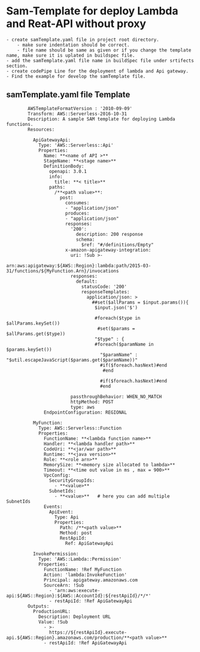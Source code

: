 # Sam-Template for deploy Lambda and Reat-API without proxy 
	- create samTemplate.yaml file in project root directory.
		- make sure indentation should be correct.
		- file name should be same as given or if you change the template name, make sure it is uplated in buildspec file.
	- add the samTemplate.yaml file name in buildSpec file under srtifects section.
	- create codePipe Line for the deployment of lambda and Api gateway.
	- Find the example for develop the samTemplate file.
		
## samTemplate.yaml file Template 
		
		
			AWSTemplateFormatVersion : '2010-09-09'
			Transform: AWS::Serverless-2016-10-31
			Description: A sample SAM template for deploying Lambda functions.
			Resources:

			  ApiGatewayApi:
				Type: 'AWS::Serverless::Api'
				Properties:
				  Name: **<name of API >**
				  StageName: **<stage name>**
				  DefinitionBody:
					openapi: 3.0.1
					info:
					  title: **< title>**
					paths:
					  /**<path value>**:
						post:
						  consumes:
						  - "application/json"
						  produces:
						  - "application/json"
						  responses:
							'200':
							  description: 200 response
							  schema:
								$ref: "#/definitions/Empty"
						  x-amazon-apigateway-integration:
							uri: !Sub >-
							  arn:aws:apigateway:${AWS::Region}:lambda:path/2015-03-31/functions/${MyFunction.Arn}/invocations
							responses:
							  default:
								statusCode: '200'
								responseTemplates:
								  application/json: >
									##set($allParams = $input.params()){
									 $input.json('$')
									  
									 #foreach($type in $allParams.keySet())
									  #set($params = $allParams.get($type))
									 "$type" : {
									 #foreach($paramName in $params.keySet())
									   "$paramName" : "$util.escapeJavaScript($params.get($paramName))"
									   #if($foreach.hasNext)#end
										#end
										
									   #if($foreach.hasNext)#end
									   #end    
								 
							passthroughBehavior: WHEN_NO_MATCH
							httpMethod: POST
							type: aws
				  EndpointConfiguration: REGIONAL
						  
			  MyFunction:
				Type: AWS::Serverless::Function
				Properties:
				  FunctionName: **<lambda function name>**
				  Handler: **<lambda handler path>**
				  CodeUri: **<jar/war path>**
				  Runtime: **<java version>**
				  Role: **<role arn>**
				  MemorySize: **<memory size allocated to lambda>**
				  Timeout: **<time out value in ms , max = 900>**
				  VpcConfig:
					SecurityGroupIds:
					  - **<value>**
					SubnetIds:
					  - **<value>**   # here you can add multiple SubnetIds
				  Events:
					ApiEvent:
					  Type: Api
					  Properties:
						Path: /**<path value>**
						Method: post
						RestApiId:
						  Ref: ApiGatewayApi
						  
			  InvokePermission:
				Type: 'AWS::Lambda::Permission'
				Properties:
				  FunctionName: !Ref MyFunction
				  Action: 'lambda:InvokeFunction'
				  Principal: apigateway.amazonaws.com
				  SourceArn: !Sub 
					- 'arn:aws:execute-api:${AWS::Region}:${AWS::AccountId}:${restApiId}/*/*'
					- restApiId: !Ref ApiGatewayApi            
			Outputs:
			  ProductionURL:
				Description: Deployment URL
				Value: !Sub 
				  - >-
					https://${restApiId}.execute-api.${AWS::Region}.amazonaws.com/production/**<path value>**
				  - restApiId: !Ref ApiGatewayApi
		
		
